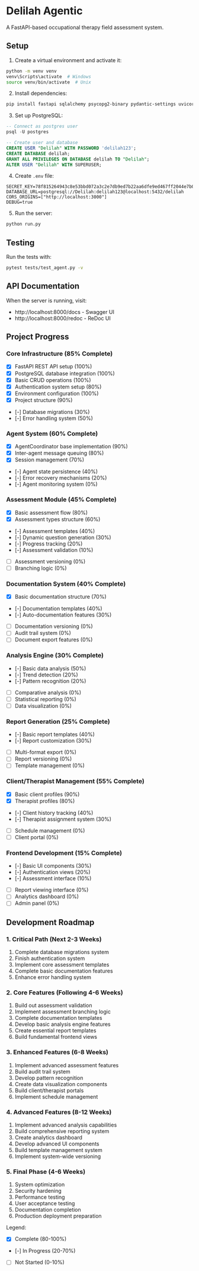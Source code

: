 # Delilah Agentic

A FastAPI-based occupational therapy field assessment system.

## Setup

1. Create a virtual environment and activate it:
```bash
python -m venv venv
venv\Scripts\activate  # Windows
source venv/bin/activate  # Unix
```

2. Install dependencies:
```bash
pip install fastapi sqlalchemy psycopg2-binary pydantic-settings uvicorn pytest pytest-asyncio httpx
```

3. Set up PostgreSQL:
```sql
-- Connect as postgres user
psql -U postgres

-- Create user and database
CREATE USER "Delilah" WITH PASSWORD 'delilah123';
CREATE DATABASE delilah;
GRANT ALL PRIVILEGES ON DATABASE delilah TO "Delilah";
ALTER USER "Delilah" WITH SUPERUSER;
```

4. Create `.env` file:
```env
SECRET_KEY=78f815264943c8e53bbd072a3c2e7db9ed7b22aa6dfe9ed467ff2044e7b07d8a
DATABASE_URL=postgresql://Delilah:delilah123@localhost:5432/delilah
CORS_ORIGINS=["http://localhost:3000"]
DEBUG=true
```

5. Run the server:
```bash
python run.py
```

## Testing

Run the tests with:
```bash
pytest tests/test_agent.py -v
```

## API Documentation

When the server is running, visit:
- http://localhost:8000/docs - Swagger UI
- http://localhost:8000/redoc - ReDoc UI

## Project Progress

### Core Infrastructure (85% Complete)
- [x] FastAPI REST API setup (100%)
- [x] PostgreSQL database integration (100%)
- [x] Basic CRUD operations (100%)
- [x] Authentication system setup (80%)
- [x] Environment configuration (100%)
- [x] Project structure (90%)
- [-] Database migrations (30%)
- [-] Error handling system (50%)

### Agent System (60% Complete)
- [x] AgentCoordinator base implementation (90%)
- [x] Inter-agent message queuing (80%)
- [x] Session management (70%)
- [-] Agent state persistence (40%)
- [-] Error recovery mechanisms (20%)
- [-] Agent monitoring system (0%)

### Assessment Module (45% Complete)
- [x] Basic assessment flow (80%)
- [x] Assessment types structure (60%)
- [-] Assessment templates (40%)
- [-] Dynamic question generation (30%)
- [-] Progress tracking (20%)
- [-] Assessment validation (10%)
- [ ] Assessment versioning (0%)
- [ ] Branching logic (0%)

### Documentation System (40% Complete)
- [x] Basic documentation structure (70%)
- [-] Documentation templates (40%)
- [-] Auto-documentation features (30%)
- [ ] Documentation versioning (0%)
- [ ] Audit trail system (0%)
- [ ] Document export features (0%)

### Analysis Engine (30% Complete)
- [-] Basic data analysis (50%)
- [-] Trend detection (20%)
- [-] Pattern recognition (20%)
- [ ] Comparative analysis (0%)
- [ ] Statistical reporting (0%)
- [ ] Data visualization (0%)

### Report Generation (25% Complete)
- [-] Basic report templates (40%)
- [-] Report customization (30%)
- [ ] Multi-format export (0%)
- [ ] Report versioning (0%)
- [ ] Template management (0%)

### Client/Therapist Management (55% Complete)
- [x] Basic client profiles (90%)
- [x] Therapist profiles (80%)
- [-] Client history tracking (40%)
- [-] Therapist assignment system (30%)
- [ ] Schedule management (0%)
- [ ] Client portal (0%)

### Frontend Development (15% Complete)
- [-] Basic UI components (30%)
- [-] Authentication views (20%)
- [-] Assessment interface (10%)
- [ ] Report viewing interface (0%)
- [ ] Analytics dashboard (0%)
- [ ] Admin panel (0%)

## Development Roadmap

### 1. Critical Path (Next 2-3 Weeks)
1. Complete database migrations system
2. Finish authentication system
3. Implement core assessment templates
4. Complete basic documentation features
5. Enhance error handling system

### 2. Core Features (Following 4-6 Weeks)
1. Build out assessment validation
2. Implement assessment branching logic
3. Complete documentation templates
4. Develop basic analysis engine features
5. Create essential report templates
6. Build fundamental frontend views

### 3. Enhanced Features (6-8 Weeks)
1. Implement advanced assessment features
2. Build audit trail system
3. Develop pattern recognition
4. Create data visualization components
5. Build client/therapist portals
6. Implement schedule management

### 4. Advanced Features (8-12 Weeks)
1. Implement advanced analysis capabilities
2. Build comprehensive reporting system
3. Create analytics dashboard
4. Develop advanced UI components
5. Build template management system
6. Implement system-wide versioning

### 5. Final Phase (4-6 Weeks)
1. System optimization
2. Security hardening
3. Performance testing
4. User acceptance testing
5. Documentation completion
6. Production deployment preparation

Legend:
- [x] Complete (80-100%)
- [-] In Progress (20-70%)
- [ ] Not Started (0-10%)
